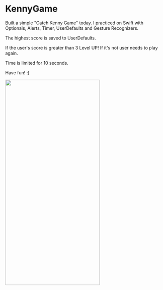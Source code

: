 # KennyGame
Built a simple "Catch Kenny Game" today. I practiced on Swift with Optionals, Alerts, Timer, UserDefaults and Gesture Recognizers.

The highest score is saved to UserDefaults.

If the user's score is greater than 3 Level UP! If it's not user needs to play again. 

Time is limited for 10 seconds. 

Have fun! :)

<p><img align="left" src="https://github.com/cnmalper/KennyGame/blob/main/kenny.gif" width="300" height="650"/></p>
